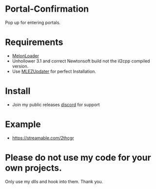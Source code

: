 # Portal-Confirmation
Pop up for entering portals.

# Requirements
- [MelonLoader](https://github.com/HerpDerpinstine/MelonLoader)
- Unhollower 3.1 and correct Newtonsoft build not the il2cpp compiled version.
- Use [MLEZUpdater](https://github.com/l-404-l/MLEZUpdater) for perfect Installation.

# Install
- Join my public releases [discord](https://discord.gg/PMmbwc2) for support

# Example
- https://streamable.com/2thcgr

# Please do not use my code for your own projects.
Only use my dlls and hook into them. Thank you.
